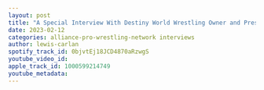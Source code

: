 ```yaml
---
layout: post
title: "A Special Interview With Destiny World Wrestling Owner and President Emilio Albi"
date: 2023-02-12
categories: alliance-pro-wrestling-network interviews
author: lewis-carlan
spotify_track_id: 0bjvtEj18JCD4870aRzwgS
youtube_video_id: 
apple_track_id: 1000599214749
youtube_metadata: 
---
```

